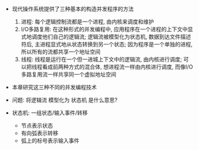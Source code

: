 + 现代操作系统提供了三种基本的构造并发程序的方法
    1. 进程: 每个逻辑控制流都是一个进程, 由内核来调度和维护
    2. I/O多路复用: 在这种形式的并发编程中, 应用程序在一个进程的上下文中显式地调度他们自己的逻辑流; 逻辑流被模型化为状态机, 数据到达文件描述符后, 主进程显式地从状态转换到另一个状态; 因为程序是一个单独的进程, 所以所有的流都共享一个地址空间
    3. 线程: 线程是运行在一个但一进城上下文中的逻辑流, 由内核进行调度; 可以把线程看成前两种方式的混合体, 想进程流一样由内核进行调度, 而像I/O多路复用流一样共享同一个虚拟地址空间

+ 本章研究这三种不同的并发编程技术

+ 问题: 将逻辑流 模型化为 状态机 是什么意思?

+ 状态机: 一组状态/输入事件/转移
    + 节点表示状态
    + 有向弧表示转移
    + 弧上的标号表示输入事件


